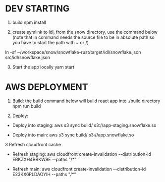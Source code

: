 # DEV STARTING
1. build 
npm install

2. create symlink to idl, from the snow directory, use the command below
(note that ln command needs the source file to be in absolute path so you have to start the path with ~ or /)

ln -sf ~/workspace/snow/snowflake-rust/target/idl/snowflake.json src/idl/snowflake.json

3. Start the app locally
yarn start

# AWS DEPLOYMENT
1. Build: the build command below will build react app into ./build directory
npm run build

2. Deploy: 
* Deploy into staging:
aws s3 sync build/ s3://app-staging.snowflake.so

* Deploy into main:
aws s3 sync build/ s3://app.snowflake.so

3 Refresh cloudfront cache
* Refresh staging:
aws cloudfront create-invalidation --distribution-id EBKZXH4BBKW9E --paths "/*"

* Refresh main:
aws cloudfront create-invalidation --distribution-id E23KX6PLDAOYIH --paths "/*"

